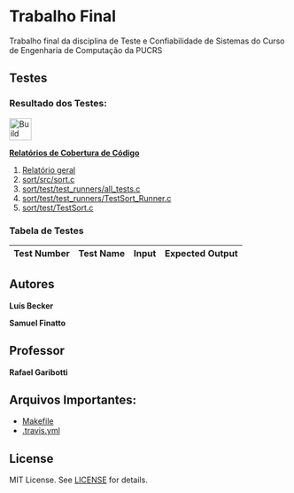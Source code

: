 Trabalho Final
=
Trabalho final da disciplina de Teste e Confiabilidade de Sistemas do Curso de Engenharia de Computação da PUCRS

Testes
-

### Resultado dos Testes:

[<img alt="Build Status" src="https://travis-ci.org/LufeSantos/TCS.svg?branch=trabalho-final" height="40">][travis-url]

**[Relatórios de Cobertura de Código](https://github.com/LufeSantos/TCS/tree/gh-pages)**

1. [Relatório geral](http://htmlpreview.github.io/?https://github.com/LufeSantos/TCS/blob/gh-pages/gcoverage.html)
2. [sort/src/sort.c](http://htmlpreview.github.io/?https://github.com/LufeSantos/TCS/blob/gh-pages/gcoverage.sort_src_sort.c.html)
3. [sort/test/test_runners/all_tests.c](http://htmlpreview.github.io/?https://github.com/LufeSantos/TCS/blobgh-pages/gcoverage.sort_test_test_runners_all_tests.c.html)
4. [sort/test/test_runners/TestSort_Runner.c](http://htmlpreview.github.io/?https://github.com/LufeSantos/TCS/blob/gh-pages/gcoverage.sort_test_test_runners_TestSort_Runner.c.html)
5. [sort/test/TestSort.c](http://htmlpreview.github.io/?https://github.com/LufeSantos/TCS/blob/gh-pages/gcoverage.sort_test_TestSort.c.html)

### Tabela de Testes
|Test Number| Test Name | Input | Expected Output |
|-|-|-|-|

Autores
------
**Luís Becker**

**Samuel Finatto**

Professor
-------
**Rafael Garibotti**

Arquivos Importantes:
----

* [Makefile](Makefile)
* [.travis.yml](.travis.yml)

License
-------
MIT License. See [LICENSE](LICENSE) for details.

[main-url]: https://github.com/LufeSantos/TCS
[readme-url]: https://github.com/LufeSantos/TCS/blob/warmup/README.md
[license-url]: https://github.com/LufeSantos/TCS/blob/warmup/LICENSE
[license-img]: https://img.shields.io/github/license/rsp/travis-hello-modern-cpp.svg
[travis-url]: https://travis-ci.org/github/LufeSantos/TCS
[travis-img]: https://travis-ci.org/LufeSantos/TCS.svg?branch=warmup
[github-follow-url]: https://github.com/LufeSantos/TCS
